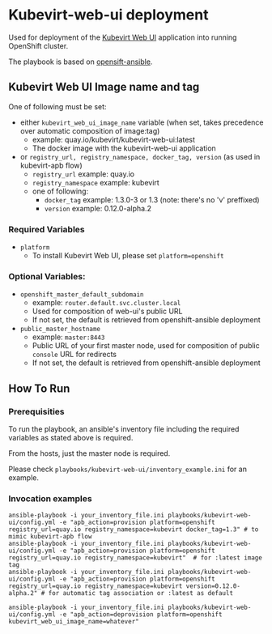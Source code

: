 # Kubevirt-web-ui deployment
Used for deployment of the [Kubevirt Web UI](https://github.com/kubevirt/web-ui) application into running OpenShift cluster.

The playbook is based on [opensift-ansible](https://github.com/openshift/openshift-ansible/tree/master/playbooks/openshift-console).

## Kubevirt Web UI Image name and tag
One of following must be set:
- either `kubevirt_web_ui_image_name` variable (when set, takes precedence over automatic composition of image:tag)
  - example: quay.io/kubevirt/kubevirt-web-ui:latest
  - The docker image with the kubevirt-web-ui application
- or `registry_url, registry_namespace, docker_tag, version` (as used in kubevirt-apb flow)
  - `registry_url` example: quay.io
  - `registry_namespace` example: kubevirt
  - one of following:
    - `docker_tag` example: 1.3.0-3 or 1.3 (note: there's no 'v' preffixed)
    - `version`  example: 0.12.0-alpha.2

### Required Variables
- `platform`
  - To install Kubevirt Web UI, please set `platform=openshift`

### Optional Variables:
- `openshift_master_default_subdomain`
  - example: `router.default.svc.cluster.local`
  - Used for composition of web-ui's public URL
  - If not set, the default is retrieved from openshift-ansible deployment
- `public_master_hostname`
  - example: `master:8443`
  - Public URL of your first master node, used for composition of public `console` URL for redirects
  - If not set, the default is retrieved from openshift-ansible deployment

## How To Run
### Prerequisities
To run the playbook, an ansible's inventory file including the required variables as stated above is required.

From the hosts, just the master node is required.

Please check `playbooks/kubevirt-web-ui/inventory_example.ini` for an example.

### Invocation examples
```
ansible-playbook -i your_inventory_file.ini playbooks/kubevirt-web-ui/config.yml -e "apb_action=provision platform=openshift registry_url=quay.io registry_namespace=kubevirt docker_tag=1.3" # to mimic kubevirt-apb flow
ansible-playbook -i your_inventory_file.ini playbooks/kubevirt-web-ui/config.yml -e "apb_action=provision platform=openshift registry_url=quay.io registry_namespace=kubevirt"  # for :latest image tag
ansible-playbook -i your_inventory_file.ini playbooks/kubevirt-web-ui/config.yml -e "apb_action=provision platform=openshift registry_url=quay.io registry_namespace=kubevirt version=0.12.0-alpha.2" # for automatic tag association or :latest as default

ansible-playbook -i your_inventory_file.ini playbooks/kubevirt-web-ui/config.yml -e "apb_action=deprovision platform=openshift kubevirt_web_ui_image_name=whatever"
```
